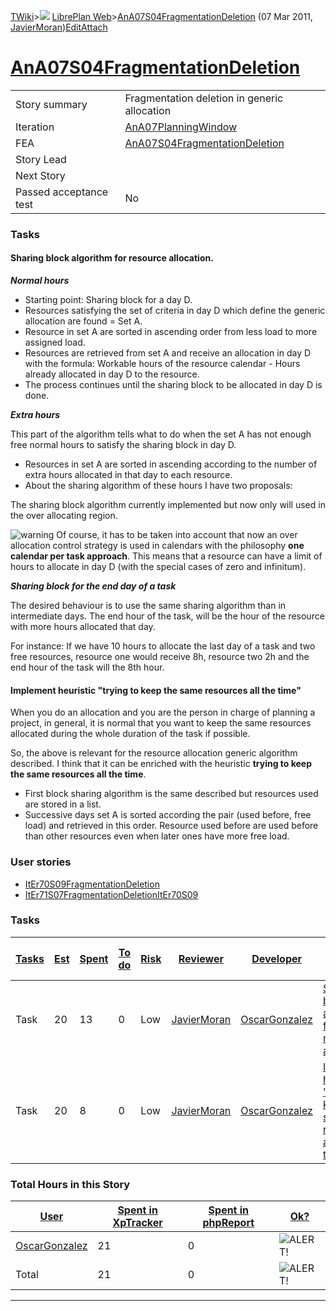 [TWiki](/twiki/Main/WebHome)&gt;![](/twiki/TWiki/TWikiDocGraphics/web-bg-small.gif) [LibrePlan Web](/twiki/LibrePlan/WebHome)&gt;[AnA07S04FragmentationDeletion](http://wiki.libreplan-enterprise.com/twiki/LibrePlan/AnA07S04FragmentationDeletion "Topic revision: 5 (07 Mar 2011 - 09:56:22)") (07 Mar 2011, [JavierMoran](/twiki/Main/JavierMoran))[Edit](http://wiki.libreplan-enterprise.com/twiki/bin/edit/LibrePlan/AnA07S04FragmentationDeletion?t=1520337840 "Edit this topic text")[Attach](/twiki/bin/attach/LibrePlan/AnA07S04FragmentationDeletion "Attach an image or document to this topic")

 [AnA07S04FragmentationDeletion](/twiki/LibrePlan/AnA07S04FragmentationDeletion)
=========================================================================================================================================



|                        |                                                                                          |
|------------------------|------------------------------------------------------------------------------------------|
| Story summary          | Fragmentation deletion in generic allocation                                             |
| Iteration              | [AnA07PlanningWindow](/twiki/LibrePlan/AnA07PlanningWindow)                     |
| FEA                    | [AnA07S04FragmentationDeletion](/twiki/LibrePlan/AnA07S04FragmentationDeletion) |
| Story Lead             |                                                                                          |
| Next Story             |                                                                                          |
| Passed acceptance test | No                                                                                       |

###  Tasks



####  Sharing block algorithm for resource allocation.

***Normal hours***

-   Starting point: Sharing block for a day D.
-   Resources satisfying the set of criteria in day D which define the generic allocation are found = Set A.
-   Resource in set A are sorted in ascending order from less load to more assigned load.
-   Resources are retrieved from set A and receive an allocation in day D with the formula: Workable hours of the resource calendar - Hours already allocated in day D to the resource.
-   The process continues until the sharing block to be allocated in day D is done.

***Extra hours***

This part of the algorithm tells what to do when the set A has not enough free normal hours to satisfy the sharing block in day D.

-   Resources in set A are sorted in ascending according to the number of extra hours allocated in that day to each resource.
-   About the sharing algorithm of these hours I have two proposals:

The sharing block algorithm currently implemented but now only will used in the over allocating region.

![warning](/twiki/TWiki/TWikiDocGraphics/warning.gif) Of course, it has to be taken into account that now an over allocation control strategy is used in calendars with the philosophy **one calendar per task approach**. This means that a resource can have a limit of hours to allocate in day D (with the special cases of zero and infinitum).

***Sharing block for the end day of a task***

The desired behaviour is to use the same sharing algorithm than in intermediate days. The end hour of the task, will be the hour of the resource with more hours allocated that day.

For instance: If we have 10 hours to allocate the last day of a task and two free resources, resource one would receive 8h, resource two 2h and the end hour of the task will the 8th hour.



####  Implement heuristic "trying to keep the same resources all the time"

When you do an allocation and you are the person in charge of planning a project, in general, it is normal that you want to keep the same resources allocated during the whole duration of the task if possible.

So, the above is relevant for the resource allocation generic algorithm described. I think that it can be enriched with the heuristic **trying to keep the same resources all the time**.

-   First block sharing algorithm is the same described but resources used are stored in a list.
-   Successive days set A is sorted according the pair (used before, free load) and retrieved in this order. Resource used before are used before than other resources even when later ones have more free load.

###  User stories

-   [ItEr70S09FragmentationDeletion](/twiki/LibrePlan/ItEr70S09FragmentationDeletion)
-   [ItEr71S07FragmentationDeletionItEr70S09](/twiki/LibrePlan/ItEr71S07FragmentationDeletionItEr70S09)

###  Tasks



| [Tasks](http://wiki.libreplan-enterprise.com/twiki/LibrePlan/AnA07S04FragmentationDeletion?sortcol=0;table=2;up=0#sorted_table "Sort by this column") | [Est](http://wiki.libreplan-enterprise.com/twiki/LibrePlan/AnA07S04FragmentationDeletion?sortcol=1;table=2;up=0#sorted_table "Sort by this column") | [Spent](http://wiki.libreplan-enterprise.com/twiki/LibrePlan/AnA07S04FragmentationDeletion?sortcol=2;table=2;up=0#sorted_table "Sort by this column") | [To do](http://wiki.libreplan-enterprise.com/twiki/LibrePlan/AnA07S04FragmentationDeletion?sortcol=3;table=2;up=0#sorted_table "Sort by this column") | [Risk](http://wiki.libreplan-enterprise.com/twiki/LibrePlan/AnA07S04FragmentationDeletion?sortcol=4;table=2;up=0#sorted_table "Sort by this column") | [Reviewer](http://wiki.libreplan-enterprise.com/twiki/LibrePlan/AnA07S04FragmentationDeletion?sortcol=5;table=2;up=0#sorted_table "Sort by this column") | [Developer](http://wiki.libreplan-enterprise.com/twiki/LibrePlan/AnA07S04FragmentationDeletion?sortcol=6;table=2;up=0#sorted_table "Sort by this column") | [Task Name](http://wiki.libreplan-enterprise.com/twiki/LibrePlan/AnA07S04FragmentationDeletion?sortcol=7;table=2;up=0#sorted_table "Sort by this column") | [Start Date](http://wiki.libreplan-enterprise.com/twiki/LibrePlan/AnA07S04FragmentationDeletion?sortcol=8;table=2;up=0#sorted_table "Sort by this column") | [Est End Date](http://wiki.libreplan-enterprise.com/twiki/LibrePlan/AnA07S04FragmentationDeletion?sortcol=9;table=2;up=0#sorted_table "Sort by this column") | [End Date](http://wiki.libreplan-enterprise.com/twiki/LibrePlan/AnA07S04FragmentationDeletion?sortcol=10;table=2;up=0#sorted_table "Sort by this column") |
|----------------------------------------------------------------------------------------------------------------------------------------------------------------|--------------------------------------------------------------------------------------------------------------------------------------------------------------|----------------------------------------------------------------------------------------------------------------------------------------------------------------|----------------------------------------------------------------------------------------------------------------------------------------------------------------|---------------------------------------------------------------------------------------------------------------------------------------------------------------|-------------------------------------------------------------------------------------------------------------------------------------------------------------------|--------------------------------------------------------------------------------------------------------------------------------------------------------------------|--------------------------------------------------------------------------------------------------------------------------------------------------------------------|---------------------------------------------------------------------------------------------------------------------------------------------------------------------|-----------------------------------------------------------------------------------------------------------------------------------------------------------------------|--------------------------------------------------------------------------------------------------------------------------------------------------------------------|
| Task                                                                                                                                                           | 20                                                                                                                                                           | 13                                                                                                                                                             | 0                                                                                                                                                              | Low                                                                                                                                                           | [JavierMoran](/twiki/Main/JavierMoran)                                                                                                                   | [OscarGonzalez](/twiki/Main/OscarGonzalez)                                                                                                                | [Sharing block algorithm for resource allocation](/twiki/LibrePlan/AnA07S04FragmentationDeletion#TasK1)                                                   |                                                                                                                                                                     |                                                                                                                                                                       |                                                                                                                                                                    |
| Task                                                                                                                                                           | 20                                                                                                                                                           | 8                                                                                                                                                              | 0                                                                                                                                                              | Low                                                                                                                                                           | [JavierMoran](/twiki/Main/JavierMoran)                                                                                                                   | [OscarGonzalez](/twiki/Main/OscarGonzalez)                                                                                                                | [Implement heuristic "trying to keep the same resources all the time"](/twiki/LibrePlan/AnA07S04FragmentationDeletion#TasK2)                              |                                                                                                                                                                     |                                                                                                                                                                       |                                                                                                                                                                    |

###  Total Hours in this Story

| [User](http://wiki.libreplan-enterprise.com/twiki/LibrePlan/AnA07S04FragmentationDeletion?sortcol=0;table=3;up=0#sorted_table "Sort by this column") | [Spent in XpTracker](http://wiki.libreplan-enterprise.com/twiki/LibrePlan/AnA07S04FragmentationDeletion?sortcol=1;table=3;up=0#sorted_table "Sort by this column") | [Spent in phpReport](http://wiki.libreplan-enterprise.com/twiki/LibrePlan/AnA07S04FragmentationDeletion?sortcol=2;table=3;up=0#sorted_table "Sort by this column") | [Ok?](http://wiki.libreplan-enterprise.com/twiki/LibrePlan/AnA07S04FragmentationDeletion?sortcol=3;table=3;up=0#sorted_table "Sort by this column") |
|---------------------------------------------------------------------------------------------------------------------------------------------------------------|-----------------------------------------------------------------------------------------------------------------------------------------------------------------------------|-----------------------------------------------------------------------------------------------------------------------------------------------------------------------------|--------------------------------------------------------------------------------------------------------------------------------------------------------------|
| [OscarGonzalez](/twiki/Main/OscarGonzalez)                                                                                                           | 21                                                                                                                                                                          | 0                                                                                                                                                                           | ![ALERT!](/twiki/TWiki/TWikiDocGraphics/warning.gif "ALERT!")                                                                                            |
| Total                                                                                                                                                         | 21                                                                                                                                                                          | 0                                                                                                                                                                           | ![ALERT!](/twiki/TWiki/TWikiDocGraphics/warning.gif "ALERT!")                                                                                            |

------------------------------------------------------------------------
